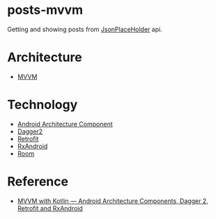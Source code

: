 # posts-mvvm
Getting and showing posts from [JsonPlaceHolder](http://jsonplaceholder.typicode.com/) api.

# Architecture
- [MVVM]()

# Technology
- [Android Architecture Component]()
- [Dagger2]()
- [Retrofit]()
- [RxAndroid]()
- [Room]()

# Reference
- [MVVM with Kotlin — Android Architecture Components, Dagger 2, Retrofit and RxAndroid](https://proandroiddev.com/mvvm-with-kotlin-android-architecture-components-dagger-2-retrofit-and-rxandroid-1a4ebb38c699)
